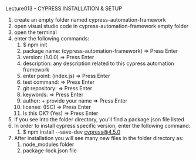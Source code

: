 Lecture013 - CYPRESS INSTALLATION & SETUP

1. create an empty folder named cypress-automation-framework
1. open visual studio code in cypress-automation-framework empty folder
1. open the terminal
1. enter the following commands:
    1. $ npm init
    2. package name: (cypress-automation-framework) => Press Enter
    3. version: (1.0.0) => Press Enter
    4. description: any description related to this cypress automation framework
    5. enter point: (index.js) => Press Enter
    6. test command: => Press Enter
    7. git repository: => Press Enter
    8. keywords: => Press Enter
    9. author: + provide your name => Press Enter
    10. license: (ISC) => Press Enter
    11. Is this OK? (Yes)  => Press Enter 
1. If you see into the folder directory, you’ll find a package.json file listed
1. In order to install cypress specific version, enter the following command:
    1. $ npm install --save-dev cypress@4.5.0
1. After installation you will see many new files in the folder directory as:
    1. node_modules folder
    2. package-lock.json file
